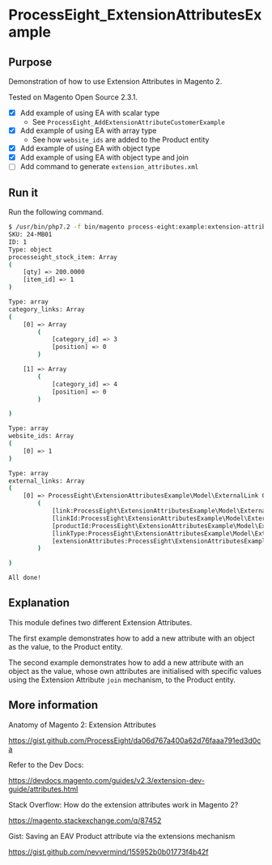 # ProcessEight_ExtensionAttributesExample

## Purpose
Demonstration of how to use Extension Attributes in Magento 2.

Tested on Magento Open Source 2.3.1.

- [x] Add example of using EA with scalar type 
    - See `ProcessEight_AddExtensionAttributeCustomerExample`
- [x] Add example of using EA with array type
    - See how `website_ids` are added to the Product entity
- [x] Add example of using EA with object type
- [x] Add example of using EA with object type and join
- [ ] Add command to generate `extension_attributes.xml`

## Run it
Run the following command.
```bash
$ /usr/bin/php7.2 -f bin/magento process-eight:example:extension-attributes
SKU: 24-MB01
ID: 1
Type: object
processeight_stock_item: Array
(
    [qty] => 200.0000
    [item_id] => 1
)

Type: array
category_links: Array
(
    [0] => Array
        (
            [category_id] => 3
            [position] => 0
        )

    [1] => Array
        (
            [category_id] => 4
            [position] => 0
        )

)

Type: array
website_ids: Array
(
    [0] => 1
)

Type: array
external_links: Array
(
    [0] => ProcessEight\ExtensionAttributesExample\Model\ExternalLink Object
        (
            [link:ProcessEight\ExtensionAttributesExample\Model\ExternalLink:private] => https://duckduckgo.com/
            [linkId:ProcessEight\ExtensionAttributesExample\Model\ExternalLink:private] => 1
            [productId:ProcessEight\ExtensionAttributesExample\Model\ExternalLink:private] => 1
            [linkType:ProcessEight\ExtensionAttributesExample\Model\ExternalLink:private] => Search Engine
            [extensionAttributes:ProcessEight\ExtensionAttributesExample\Model\ExternalLink:private] => 
        )

)

All done!
```

## Explanation

This module defines two different Extension Attributes.

The first example demonstrates how to add a new attribute with an object as the value, to the Product entity.

The second example demonstrates how to add a new attribute with an object as the value, whose own attributes are initialised with specific values using the Extension Attribute `join` mechanism, to the Product entity.

## More information

Anatomy of Magento 2: Extension Attributes

https://gist.github.com/ProcessEight/da06d767a400a62d76faaa791ed3d0ca

Refer to the Dev Docs: 

https://devdocs.magento.com/guides/v2.3/extension-dev-guide/attributes.html

Stack Overflow: How do the extension attributes work in Magento 2?

https://magento.stackexchange.com/q/87452

Gist: Saving an EAV Product attribute via the extensions mechanism

https://gist.github.com/nevvermind/155952b0b01773f4b42f
